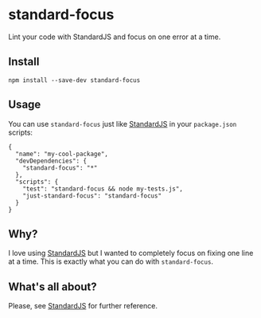 # standard-focus
Lint your code with StandardJS and focus on one error at a time.

## Install

`npm install --save-dev standard-focus`

## Usage

You can use `standard-focus` just like [StandardJS](https://github.com/feross/standard) in your `package.json` scripts:

```
{
  "name": "my-cool-package",
  "devDependencies": {
    "standard-focus": "*"
  },
  "scripts": {
    "test": "standard-focus && node my-tests.js",
    "just-standard-focus": "standard-focus"
  }
}
```

## Why?

I love using [StandardJS](https://github.com/feross/standard) but I wanted to completely focus on fixing one line at a time.
This is exactly what you can do with `standard-focus`.

## What's all about?

Please, see [StandardJS](https://github.com/feross/standard) for further reference.
